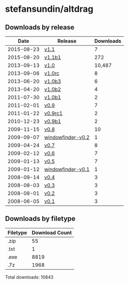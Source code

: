 # stefansundin/altdrag

## Downloads by release

Date       | Release | Downloads
---------- | ------- | ---------
2015-08-23 | [v1.1](v1.1) | 7
2015-08-20 | [v1.1b1](v1.1b1) | 272
2013-09-13 | [v1.0](v1.0) | 10,487
2013-09-06 | [v1.0rc](v1.0rc) | 8
2013-06-20 | [v1.0b3](v1.0b3) | 6
2013-04-20 | [v1.0b2](v1.0b2) | 4
2011-07-30 | [v1.0b1](v1.0b1) | 2
2011-02-01 | [v0.9](v0.9) | 7
2011-01-22 | [v0.9rc1](v0.9rc1) | 2
2010-12-23 | [v0.9b1](v0.9b1) | 2
2009-11-15 | [v0.8](v0.8) | 10
2009-09-07 | [windowfinder-v0.2](windowfinder-v0.2) | 1
2009-04-24 | [v0.7](v0.7) | 8
2009-02-12 | [v0.6](v0.6) | 7
2009-01-13 | [v0.5](v0.5) | 7
2009-01-12 | [windowfinder-v0.1](windowfinder-v0.1) | 1
2008-09-14 | [v0.4](v0.4) | 3
2008-08-03 | [v0.3](v0.3) | 3
2008-08-01 | [v0.2](v0.2) | 3
2008-06-05 | [v0.1](v0.1) | 3

## Downloads by filetype

Filetype | Download Count
-------- | --------------
.zip | 55
.txt | 1
.exe | 8819
.7z | 1968

Total downloads: 10843
